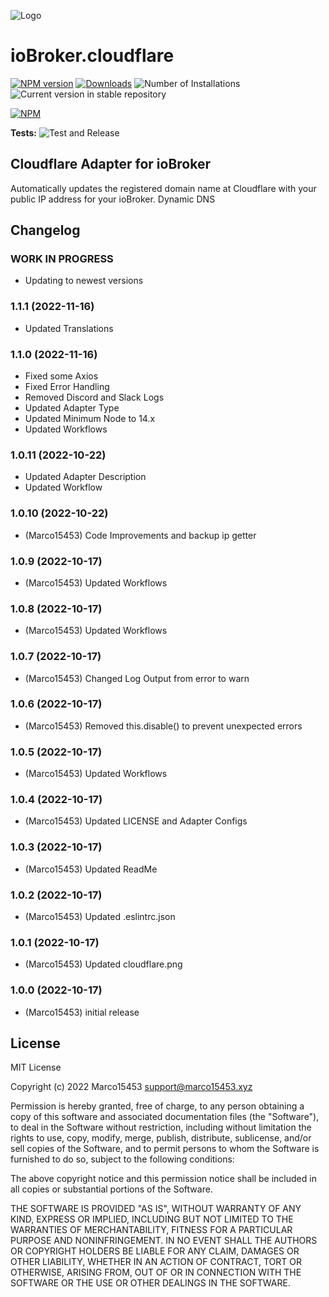 ![Logo](admin/cloudflare.png)
# ioBroker.cloudflare

[![NPM version](https://img.shields.io/npm/v/iobroker.cloudflare.svg)](https://www.npmjs.com/package/iobroker.cloudflare)
[![Downloads](https://img.shields.io/npm/dm/iobroker.cloudflare.svg)](https://www.npmjs.com/package/iobroker.cloudflare)
![Number of Installations](https://iobroker.live/badges/cloudflare-installed.svg)
![Current version in stable repository](https://iobroker.live/badges/cloudflare-stable.svg)

[![NPM](https://nodei.co/npm/iobroker.cloudflare.png?downloads=true)](https://nodei.co/npm/iobroker.cloudflare/)

**Tests:** ![Test and Release](https://github.com/Marco15453/ioBroker.cloudflare/workflows/Test%20and%20Release/badge.svg)

## Cloudflare Adapter for ioBroker
Automatically updates the registered domain name at Cloudflare with your public IP address for your ioBroker. Dynamic DNS

## Changelog
<!--
	Placeholder for the next version (at the beginning of the line):
	### **WORK IN PROGRESS**
-->
### **WORK IN PROGRESS**
* Updating to newest versions

### 1.1.1 (2022-11-16)
* Updated Translations

### 1.1.0 (2022-11-16)
* Fixed some Axios
* Fixed Error Handling
* Removed Discord and Slack Logs
* Updated Adapter Type
* Updated Minimum Node to 14.x
* Updated Workflows

### 1.0.11 (2022-10-22)
* Updated Adapter Description
* Updated Workflow

### 1.0.10 (2022-10-22)
* (Marco15453) Code Improvements and backup ip getter

### 1.0.9 (2022-10-17)
* (Marco15453) Updated Workflows

### 1.0.8 (2022-10-17)
* (Marco15453) Updated Workflows

### 1.0.7 (2022-10-17)
* (Marco15453) Changed Log Output from error to warn

### 1.0.6 (2022-10-17)
* (Marco15453) Removed this.disable() to prevent unexpected errors

### 1.0.5 (2022-10-17)
* (Marco15453) Updated Workflows

### 1.0.4 (2022-10-17)
* (Marco15453) Updated LICENSE and Adapter Configs

### 1.0.3 (2022-10-17)
* (Marco15453) Updated ReadMe

### 1.0.2 (2022-10-17)
* (Marco15453) Updated .eslintrc.json

### 1.0.1 (2022-10-17)
* (Marco15453) Updated cloudflare.png

### 1.0.0 (2022-10-17)
* (Marco15453) initial release

## License
MIT License

Copyright (c) 2022 Marco15453 <support@marco15453.xyz>

Permission is hereby granted, free of charge, to any person obtaining a copy
of this software and associated documentation files (the "Software"), to deal
in the Software without restriction, including without limitation the rights
to use, copy, modify, merge, publish, distribute, sublicense, and/or sell
copies of the Software, and to permit persons to whom the Software is
furnished to do so, subject to the following conditions:

The above copyright notice and this permission notice shall be included in all
copies or substantial portions of the Software.

THE SOFTWARE IS PROVIDED "AS IS", WITHOUT WARRANTY OF ANY KIND, EXPRESS OR
IMPLIED, INCLUDING BUT NOT LIMITED TO THE WARRANTIES OF MERCHANTABILITY,
FITNESS FOR A PARTICULAR PURPOSE AND NONINFRINGEMENT. IN NO EVENT SHALL THE
AUTHORS OR COPYRIGHT HOLDERS BE LIABLE FOR ANY CLAIM, DAMAGES OR OTHER
LIABILITY, WHETHER IN AN ACTION OF CONTRACT, TORT OR OTHERWISE, ARISING FROM,
OUT OF OR IN CONNECTION WITH THE SOFTWARE OR THE USE OR OTHER DEALINGS IN THE
SOFTWARE.